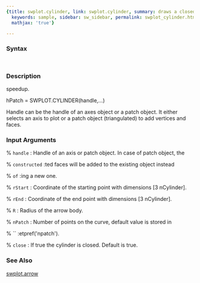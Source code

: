 ```yaml
---
{title: swplot.cylinder, link: swplot.cylinder, summary: draws a closed/open 3D cylinder,
  keywords: sample, sidebar: sw_sidebar, permalink: swplot_cylinder.html, folder: swplot,
  mathjax: 'true'}

---
```


### Syntax

` `

### Description

speedup.
 
hPatch = SWPLOT.CYLINDER(handle,...)
 
Handle can be the handle of an axes object or a patch object. It either
selects an axis to plot or a patch object (triangulated) to add vertices
and faces.
 

### Input Arguments

% `handle`
:  Handle of an axis or patch object. In case of patch object, the

% `constructed`
:ted faces will be added to the existing object instead

% `of`
:ing a new one.

% `rStart`
:  Coordinate of the starting point with dimensions [3 nCylinder].

% `rEnd`
:  Coordinate of the end point with dimensions [3 nCylinder].

% `R`
:  Radius of the arrow body.

% `nPatch`
:  Number of points on the curve, default value is stored in

% ``
:etpref('npatch').

% `close`
:  If true the cylinder is closed. Default is true.

### See Also

[swplot.arrow](swplot_arrow.html)


